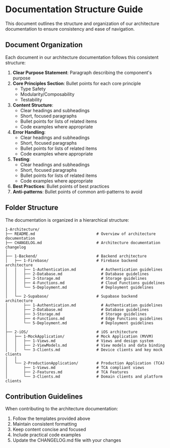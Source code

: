 # Documentation Structure Guide

This document outlines the structure and organization of our architecture documentation to ensure consistency and ease of navigation.

## Document Organization

Each document in our architecture documentation follows this consistent structure:

1. **Clear Purpose Statement**: Paragraph describing the component's purpose
2. **Core Principles Section**: Bullet points for each core principle
	* Type Safety
	* Modularity/Composability
	* Testability
3. **Content Structure**:
	* Clear headings and subheadings
	* Short, focused paragraphs
	* Bullet points for lists of related items
	* Code examples where appropriate
4. **Error Handling**:
	* Clear headings and subheadings
	* Short, focused paragraphs
	* Bullet points for lists of related items
	* Code examples where appropriate
5. **Testing**:
	* Clear headings and subheadings
	* Short, focused paragraphs
	* Bullet points for lists of related items
	* Code examples where appropriate
6. **Best Practices**: Bullet points of best practices
7. **Anti-patterns**: Bullet points of common anti-patterns to avoid

## Folder Structure

The documentation is organized in a hierarchical structure:

```
1-Architecture/
├── README.md                           # Overview of architecture documentation
├── CHANGELOG.md                        # Architecture documentation changelog
│
├── 1-Backend/                          # Backend architecture
│   ├── 1-Firebase/                     # Firebase backend architecture
│   │   ├── 1-Authentication.md           # Authentication guidelines
│   │   ├── 2-Database.md                 # Database guidelines
│   │   ├── 3-Storage.md                  # Storage guidelines
│   │   ├── 4-Functions.md                # Cloud Functions guidelines
│   │   └── 5-Deployment.md               # Deployment guidelines
│   │
│   └── 2-Supabase/                     # Supabase backend architecture
│       ├── 1-Authentication.md           # Authentication guidelines
│       ├── 2-Database.md                 # Database guidelines
│       ├── 3-Storage.md                  # Storage guidelines
│       ├── 4-Functions.md                # Edge Functions guidelines
│       └── 5-Deployment.md               # Deployment guidelines
│
├── 2-iOS/                              # iOS architecture
│   ├── 1-MockApplication/              # Mock Application (MVVM)
│   │   ├── 1-Views.md                  # Views and design system
│   │   ├── 2-ViewModels.md             # View models and data binding
│   │   └── 3-Clients.md                # Device clients and key mock clients
│   │
│   └── 2-ProductionApplication/        # Production Application (TCA)
│       ├── 1-Views.md                  # TCA compliant views
│       ├── 2-Features.md               # TCA Features
│       └── 3-Clients.md                # Domain clients and platform clients
```

## Contribution Guidelines

When contributing to the architecture documentation:

1. Follow the templates provided above
2. Maintain consistent formatting
3. Keep content concise and focused
4. Include practical code examples
6. Update the CHANGELOG.md file with your changes
